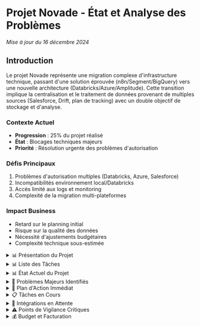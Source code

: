 # Projet Novade - État et Analyse des Problèmes
*Mise à jour du 16 décembre 2024*

## Introduction

Le projet Novade représente une migration complexe d'infrastructure technique, passant d'une solution éprouvée (n8n/Segment/BigQuery) vers une nouvelle architecture (Databricks/Azure/Amplitude). Cette transition implique la centralisation et le traitement de données provenant de multiples sources (Salesforce, Drift, plan de tracking) avec un double objectif de stockage et d'analyse.

### Contexte Actuel
- **Progression** : 25% du projet réalisé
- **État** : Blocages techniques majeurs
- **Priorité** : Résolution urgente des problèmes d'autorisation

### Défis Principaux
1. Problèmes d'autorisation multiples (Databricks, Azure, Salesforce)
2. Incompatibilités environnement local/Databricks
3. Accès limité aux logs et monitoring
4. Complexité de la migration multi-plateformes

### Impact Business
- Retard sur le planning initial
- Risque sur la qualité des données
- Nécessité d'ajustements budgétaires
- Complexité technique sous-estimée

<details>
<summary> 📊 Présentation du Projet</summary>

### Contexte
Projet de migration et centralisation des données pour Novade, impliquant une transition complexe d'architecture technique.

### Ancienne Architecture
- **Stack Technique** : n8n, Segment, BigQuery, Salesforce
- **Fonctionnement** : Solution fonctionnelle et stable
- **Gestion des Données** : Centralisée et automatisée

### Nouvelle Architecture
- **Workflow** : Databricks
- **Base de Données** : Databricks
- **Webhooks** : Microsoft Azure
- **Dashboard & Centralisation** : Amplitude
- **Intégrations** : Multiples sources de données

### Sources de Données
- Plan de tracking
- Salesforce
- Drift
- Données historiques BigQuery

### Objectifs Principaux
1. Migration complète de l'infrastructure
2. Centralisation des données dans Databricks
3. Mise en place des automatisations
4. Maintien de la continuité de service
5. Optimisation des performances

### Défis Techniques
- Migration complexe multi-plateformes
- Gestion des autorisations multiples
- Compatibilité environnement local/cloud
- Stabilité de l'infrastructure
- Synchronisation temps réel

### Contraintes Spécifiques
- Exécution depuis la racine du projet
- Fichiers Python dans `local_workspace`
- Configuration via fichiers à la racine
- Logs en anglais, communication en français
</details>

<details>
<summary> 📊 Liste des Tâches</summary>

### 1. Webhook Amplitude → Databricks
- Création d'un script Azure Function pour capturer les événements Amplitude
- Configuration de l'appel API pour déclencher un script Python Notebook dans Databricks
- Implémentation de la validation des données avant stockage
- Test du webhook pour vérifier la réception des données Amplitude
- Gestion des erreurs via logs et alertes

### 2. Scripts Périodiques d'Organisation des Données
- Écriture des scripts Python pour organiser les données brutes en tables finales
- Planification des jobs périodiques dans Databricks
- Implémentation des tests de vérification d'intégrité des données
- Automatisation des alertes en cas de problèmes

### 3. Création des Tables pour Amplitude
- Identification des types de données à stocker dans les tables pour Amplitude
- Création des tables temporaires pour stocker les données brutes Amplitude
- Création des tables finales pour organiser les données
- Définition des schémas pour chaque table
- Mise en place des index et optimisation des performances
- Test d'insertion et d'organisation des données

### 4. Récupération des Événements Drift → Amplitude
- Écriture d'un script pour récupérer les ��vénements Drift
- Planification du script sur Databricks pour exécution périodique
- Envoi des données Drift vers Amplitude
- Test de réception des données dans Amplitude et Databricks

### 5. Récupération des Données Salesforce → Amplitude
- Écriture d'un script pour récupérer les événements et utilisateurs de Salesforce
- Planification du script sur Databricks pour exécution périodique
- Envoi des données Salesforce vers Amplitude
- Test de réception des données dans Amplitude et Databricks

### 6. Migration des Scripts n8n → Databricks
- Réécriture de chaque script n8n en Python pour Databricks
- Test de chaque script Python sur Databricks
- Planification des scripts dans un scheduler
- Automatisation de la gestion des erreurs et alertes

### 7. Migration des Données BigQuery → Amplitude
- Export des données existantes depuis BigQuery
- Création d'un script pour envoyer les données vers Amplitude
- Configuration d'Amplitude pour rediriger les données vers Databricks
- Test de réception des données dans Amplitude et Databricks

### 8. Tracking en Double sur Amplitude
- Analyse des scripts de tracking actuels sur novade.com
- Duplication du tracking existant en double via Amplitude
- Test et validation du tracking en parallèle

### 9. Configuration et Test de l'Infrastructure
- Configuration des tests pour valider le bon fonctionnement des intégrations
- Validation des performances et de l'intégrité des données
- Réalisation des tests de charge pour l'infrastructure
- Mise en place des tableaux de bord de monitoring

### 10. Création de la Documentation
- Rédaction de la documentation technique complète
- Formation des équipes techniques de Novade

### 11. Gestion de Projet
- Planification
- Suivi
- Communication
- Clôture du projet
</details>

<details>
<summary> 📊 État Actuel du Projet</summary>

### Vue d'Ensemble
- **Phase en cours** : Migration n8n → Databricks/Amplitude
- **Statut** : ⚠️ Bloqué - Problèmes techniques critiques
- **Priorité** : Haute
- **Progrès** : ~25%

### Contexte Initial
- Migration depuis stack n8n/Segment/BigQuery/Salesforce
- Nouvelle stack : Databricks/Azure/Amplitude
- Sources de données : Plan de tracking, Salesforce, Drift

### Blocages Majeurs
1. **Problèmes d'Autorisation** ⚠️ (CRITIQUE)
   - Accès Databricks incomplet (création cluster)
   - Logs Azure inaccessibles
   - Permissions Salesforce partielles
   - Configuration Amplitude incomplète

2. **Environnement de Développement** ⚠️ (INSTABLE)
   - Incompatibilités local/Databricks
   - Dépendances complexes (Spark, Java)
   - Clusters instables (redémarrages fréquents)
   - Organisation du code non structurée

### État des Composants
- **Webhook Amplitude** : 
  - Base fonctionnelle ✅
  - Gestion d'erreurs bloquée ⛔
  - Tests incomplets ⚠️

- **Scripts Périodiques** :
  - En cours de revue 🔄
  - Problèmes de permissions ⛔
  - Tests à implémenter ⚠️

- **Tables Amplitude** :
  - Création en cours 🔄
  - Schémas définis ✅
  - Performance non optimisée ⚠️

### Métriques Actuelles
- **Volumétrie** : ~37 000 contacts à traiter
- **Performance** : Non mesurable (environnement instable)
- **Taux d'erreur** : Non mesurable (logs inaccessibles)
- **Couverture de tests** : 0%

### Solutions Temporaires en Place
1. **Environnement Local**
   - Développement en local avec GitHub
   - Déploiement vers Databricks
   - Tests locaux avant push

2. **Contournements**
   - Mode développement local sans Spark
   - Tests manuels des composants
   - Documentation détaillée des problèmes

### Impact sur le Planning
- Retard significatif sur le planning initial
- Blocages techniques multiples
- Dépendances sur les autorisations
- Complexité accrue de la maintenance
</details>

<details>
<summary> 🚨 Problèmes Majeurs Identifiés</summary>

### 1. Problèmes d'Autorisation et d'Accès
- **Databricks**
  - Permissions insuffisantes pour la création de clusters
  - Accès limité aux notebooks et à une partie de la db
  - Problèmes de connexion avec l'environnement local

- **Azure**
  - Pas d'accès aux logs des fonctions
  - Limitations sur la configuration des webhooks
  - Problèmes de monitoring des événements
  - Restrictions sur la gestion des erreurs

- **Salesforce & Amplitude**
  - Autorisations partielles sur Salesforce
  - Configuration incomplète d'Amplitude
  - Problèmes de tokens et d'authentification
  - Limitations sur les API

### 2. Problèmes d'Architecture et d'Infrastructure
- **Environnement Local vs Databricks**
  - Incompatibilités de versions Spark
  - Conflits de dépendances Java
  - Problèmes de configuration des clusters
  - Redémarrages fréquents des clusters Databricks

- **Stack Technique**
  - Migration complexe depuis n8n/Segment/BigQuery
  - Double destination (Amplitude + Databricks)
  - Synchronisation multi-sources complexe
  - Gestion des formats de données hétérogènes

### 3. Problèmes de Développement
- **Organisation du Code**
  - Structure de projet désorganisée
  - Tests dispersés et non standardisés
  - Documentation fragmentée
  - Manque de cohérence dans les nomenclatures

- **Gestion des Données**
  - Validation des données incomplète
  - Problèmes de mapping des champs
  - Gestion des doublons complexe
  - Schémas dynamiques difficiles à maintenir

### 4. Problèmes de Performance et Monitoring
- **Performances**
  - Temps de traitement non optimisés
  - Latence webhook non mesurée
  - Problèmes de scalabilité
  - Gestion des lots inefficace

- **Monitoring**
  - Absence de métriques clés
  - Pas de tableaux de bord de suivi
  - Alerting non configuré
  - Logs incomplets ou inaccessibles

### 5. Problèmes de Gestion de Projet
- **Planning**
  - Retards significatifs sur le planning initial
  - Dépendances bloquantes non identifiées
  - Estimation incorrecte des temps de développement
  - Impact des problèmes d'autorisation sur les délais

- **Communication**
  - Difficultés de coordination avec les équipes techniques
  - Problèmes d'escalade des incidents
  - Documentation insuffisante pour les équipes
  - Manque de visibilité sur l'avancement

### Impact sur le Projet
- **Délais**
  - Retard sur l'import initial des données
  - Blocage sur les développements critiques
  - Report des phases de test
  - Ralentissement général du projet

- **Qualité**
  - Risques sur l'intégrité des données
  - Tests incomplets
  - Documentation partielle
  - Dette technique croissante
</details>

<details>
<summary> 🎯 Plan d'Action Immédiat</summary>

### Phase 1 : Résolution des Blocages (48h)
1. **Gestion des Autorisations** (Urgent)
   - [ ] Inventaire des accès manquants par plateforme
     - Databricks : création clusters, accès DB
     - Azure : accès logs, configuration webhooks
     - Salesforce : permissions API
     - Amplitude : droits d'administration
   - [ ] Escalade aux équipes concernées
   - [ ] Suivi des demandes d'accès
   - [ ] Documentation des accès obtenus

2. **Stabilisation Environnement Local** (Prioritaire)
   - [ ] Standardisation de l'environnement
     - Python depuis la racine
     - Fichiers exécutables dans `local_workspace`
     - Configuration à la racine
   - [ ] Gestion des dépendances
     - Versions Spark compatibles
     - Configuration Java
     - Requirements.txt à jour
   - [ ] Tests de compatibilité
     - Validation locale
     - Tests sur Databricks
     - Vérification des connexions

3. **Réorganisation du Code** (Important)
   - [ ] Structure du projet
     - Séparation claire webhook/salesforce
     - Organisation des tests
     - Centralisation des configurations
   - [ ] Documentation
     - README par composant
     - Guide de déploiement
     - Proc��dures de test

### Phase 2 : Développement Sécurisé (72h)
1. **Mise en Place Tests**
   - [ ] Tests unitaires de base
     - Validation payload
     - Transformation données
     - Gestion erreurs
   - [ ] Tests d'intégration
     - Connexion Databricks
     - Envoi Amplitude
     - Webhooks Azure

2. **Sécurisation Données**
   - [ ] Validation données
     - Schémas obligatoires
     - Formats attendus
     - Gestion doublons
   - [ ] Monitoring
     - Logs détaillés
     - Métriques de base
     - Alertes critiques

3. **Optimisation Performance**
   - [ ] Traitement par lots
     - Taille optimale
     - Gestion mémoire
     - Parallélisation
   - [ ] Gestion erreurs
     - Retry pattern
     - Circuit breaker
     - Logging avancé

### Métriques de Suivi
- **Critères de Succès**
  - Environnement local stable et documenté
  - Tests de base fonctionnels
  - Accès et permissions résolus
  - Premiers imports réussis

- **Points de Contrôle**
  - Validation quotidienne des accès
  - Tests automatisés
  - Métriques de performance
  - Documentation à jour

### Communication
- Daily avec équipe technique
- Points hebdomadaires stakeholders
- Documentation des blocages
- Suivi des escalades

### Livrables Attendus
1. **48h**
   - Inventaire complet des accès
   - Environnement local stable
   - Structure projet claire

2. **72h**
   - Tests de base fonctionnels
   - Premier import test réussi
   - Documentation technique initiale
</details>

<details>
<summary> 📋 Tâches en Cours</summary>

### 1. Webhook Amplitude → Databricks (En Review)
- [x] Création script Azure Function
  - Endpoint webhook fonctionnel
  - Structure de base en place
  - Tests initiaux validés
- [x] Configuration API Databricks
  - Connexion établie
  - Paramètres de base configurés
- [x] Validation données
  - Format payload vérifié
  - Schémas définis
- [ ] Gestion des erreurs (Bloqué)
  - Accès logs manquant
  - Monitoring à configurer
  - Alertes à mettre en place

### 2. Tables et Données (En Cours)
- [ ] Tables Amplitude
  - [x] Identification des types de données
  - [ ] Tables temporaires en création
  - [ ] Tables finales en préparation
  - [ ] Schémas en cours de définition
  - [ ] Tests d'insertion à faire

- [ ] Organisation des Données
  - [x] Scripts de base écrits
  - [ ] Jobs périodiques en attente
  - [ ] Tests d'intégrité à implémenter
  - [ ] Alertes à configurer

### 3. Intégrations Sources (Mixte)
#### Salesforce (En Révision)
- [x] Script de récupération
  - [x] Contacts
  - [x] Leads
  - [x] Opportunités
- [x] Planification (5min)
- [ ] Double destination
  - [ ] Envoi Amplitude (Problèmes)
  - [ ] Stockage Databricks (À valider)

#### Problèmes Identifiés
- Format des événements non conforme aux spécifications Amplitude
- Problèmes de performance sur les requêtes Salesforce
- Gestion des erreurs insuffisante
- Monitoring incomplet des envois

#### Actions Correctives
- [ ] Révision du format des événements
  - [ ] Structure contact
  - [ ] Structure identify
  - [ ] Validation JSON
- [ ] Optimisation des requêtes
  - [ ] Limitation des champs
  - [ ] Gestion du rate limiting
  - [ ] Batch processing
- [ ] Amélioration monitoring
  - [ ] Logs détaillés
  - [ ] Métriques de performance
  - [ ] Alertes en cas d'échec

#### Prochaines Étapes
1. Correction du format des événements
2. Tests avec petit volume (100 contacts)
3. Validation complète des données
4. Déploiement progressif

#### Drift (En Cours)
- [ ] Récupération événements
  - [ ] Analyse des types d'événements
  - [ ] Format de données défini
  - [ ] Script de récupération en cours
  - [ ] Tests unitaires à faire

#### Synchronisation
- [ ] Configuration Amplitude
- [ ] Tests connexion

### 4. Migration n8n (En Cours)
- [ ] Analyse des workflows
  - [x] Identification des scripts
  - [ ] Documentation des flux
  - [ ] Points d'intégration
- [ ] Conversion
  - [ ] Scripts Python
  - [ ] Tests unitaires
  - [ ] Validation fonctionnelle

### 5. Infrastructure (En Cours)
- [ ] Tests et Validation
  - [ ] Tests intégration
  - [ ] Tests performance
  - [ ] Tests charge
- [ ] Monitoring
  - [ ] Dashboards
  - [ ] Alertes
  - [ ] Logs

### Points de Blocage Actuels
1. **Autorisations** (Critique)
   - Création clusters Databricks
   - Accès logs Azure
   - Configuration complète Amplitude

2. **Environnement** (Important)
   - Incompatibilités versions
   - Configuration Spark
   - Stabilité clusters

3. **Tests** (À Démarrer)
   - Framework à mettre en place
   - Environnement de test à configurer
   - Données de test à préparer

### Prochaines Actions (24-48h)
1. **Priorité 1**
   - Résolution accès Databricks
   - Stabilisation environnement local
   - Tests basiques webhook

2. **Priorité 2**
   - Finalisation tables Amplitude
   - Tests intégration Drift
   - Documentation technique

### Métriques Actuelles
- **Webhook** : 80% complété
- **Tables** : 40% complété
- **Intégrations** : 60% complété
- **Tests** : 20% complété
</details>

<details>
<summary> 🔄 Intégrations en Attente</summary>

### 1. Drift → Amplitude (En Cours)
#### État Actuel
- [ ] Récupération événements
  - [ ] Analyse des types d'événements
  - [ ] Format de données défini
  - [ ] Script de récupération en cours
  - [ ] Tests unitaires à faire

#### Blocages
- Accès API Drift incomplet
- Format des données à valider
- Tests environnement à configurer

#### Prochaines Étapes
- Finalisation script récupération
- Tests avec données réelles
- Documentation technique

### 2. Salesforce → Amplitude (En Révision)
#### État Actuel
- [x] Script de récupération
  - [x] Contacts
  - [x] Leads
  - [x] Opportunités
- [x] Planification (5min)
- [ ] Double destination
  - [ ] Envoi Amplitude (Problèmes)
  - [ ] Stockage Databricks (À valider)

#### Problèmes Identifiés
- Format des événements non conforme aux spécifications Amplitude
- Problèmes de performance sur les requêtes Salesforce
- Gestion des erreurs insuffisante
- Monitoring incomplet des envois

#### Actions Correctives
- [ ] Révision du format des événements
  - [ ] Structure contact
  - [ ] Structure identify
  - [ ] Validation JSON
- [ ] Optimisation des requêtes
  - [ ] Limitation des champs
  - [ ] Gestion du rate limiting
  - [ ] Batch processing
- [ ] Amélioration monitoring
  - [ ] Logs détaillés
  - [ ] Métriques de performance
  - [ ] Alertes en cas d'échec

#### Prochaines Étapes
1. Correction du format des événements
2. Tests avec petit volume (100 contacts)
3. Validation complète des données
4. Déploiement progressif

### 3. BigQuery → Amplitude/Databricks (En Attente)
#### À Faire
- [ ] Export données historiques
  - [ ] Analyse volumétrie
  - [ ] Script d'export
  - [ ] Validation données
- [ ] Migration
  - [ ] Transformation données
  - [ ] Import Amplitude
  - [ ] Vérification intégrité

#### Prérequis
- Accès BigQuery à configurer
- Format de mapping à définir
- Environnement de test à préparer

### 4. Plan de Tracking → Amplitude (Bloqué)
#### État Actuel
- [ ] Analyse existant
  - [ ] Scripts actuels
  - [ ] Points de tracking
  - [ ] Format données
- [ ] Migration
  - [ ] Nouveau format
  - [ ] Tests parallèles
  - [ ] Validation données

#### Blocages
- Documentation incomplète
- Accès configurations actuelles
- Environnement de test

### 5. Migration n8n → Databricks (En Cours)
#### En Cours
- [ ] Analyse des workflows
  - [x] Identification des scripts
  - [ ] Documentation des flux
  - [ ] Points d'intégration
- [ ] Conversion
  - [ ] Scripts Python
  - [ ] Tests unitaires
  - [ ] Validation fonctionnelle

#### Risques Identifiés
- Complexité des workflows
- Dépendances multiples
- Tests incomplets

### Points de Vigilance Généraux
1. **Données**
   - Validation des formats
   - Gestion des doublons
   - Intégrité des données

2. **Performance**
   - Temps de traitement
   - Utilisation ressources
   - Gestion des erreurs

3. **Monitoring**
   - Alertes en place
   - Logs accessibles
   - Tableaux de bord

### Prochaines Actions Prioritaires
1. **Immédiat (24h)**
   - Finalisation Drift
   - Tests BigQuery
   - Documentation workflows

2. **Court Terme (72h)**
   - Migration plan de tracking
   - Validation complète Salesforce
   - Tests d'intégration
</details>

<details>
<summary>⚠️ Points de Vigilance Critiques</summary>

### 1. Problèmes d'Autorisation (URGENT)
- **Databricks**
  - [ ] Création de clusters bloquée
  - [ ] Accès limité aux notebooks
  - [ ] Permissions DB incomplètes
  - [ ] Configuration des jobs restreinte

- **Azure**
  - [ ] Logs inaccessibles
  - [ ] Configuration webhook limitée
  - [ ] Monitoring incomplet
  - [ ] Gestion des erreurs impossible

- **Amplitude & Salesforce**
  - [ ] Tokens d'authentification à sécuriser
  - [ ] Permissions API à compléter
  - [ ] Webhooks à configurer
  - [ ] Rate limiting à gérer

### 2. Environnement de Développement (CRITIQUE)
- **Incompatibilités**
  - [ ] Versions Spark local/Databricks
  - [ ] Dépendances Java
  - [ ] Configurations Python
  - [ ] Packages système

- **Stabilité**
  - [ ] Redémarrages fréquents des clusters
  - [ ] Connexions instables
  - [ ] Pertes de session
  - [ ] Timeouts fréquents

### 3. Organisation du Code (IMPORTANT)
- **Structure**
  - [ ] Réorganiser les fichiers Python
  - [ ] Centraliser les configurations
  - [ ] Standardiser les logs
  - [ ] Nettoyer les tests

- **Documentation**
  - [ ] Mise à jour des README
  - [ ] Documentation des API
  - [ ] Guides de déploiement
  - [ ] Procédures de test

### 4. Performance et Données (CRITIQUE)
- **Validation**
  - [ ] Format des événements
  - [ ] Champs obligatoires
  - [ ] Gestion des doublons
  - [ ] Intégrité des données

- **Monitoring**
  - [ ] Temps de traitement
  - [ ] Taux d'erreur
  - [ ] Utilisation ressources
  - [ ] Alertes

### Actions Prioritaires (24-48h)
1. **Autorisations (URGENT)**
   - Escalade problèmes d'accès
   - Documentation des besoins
   - Tests de validation
   - Mise en place workarounds

2. **Environnement (CRITIQUE)**
   - Standardisation configuration
   - Tests de compatibilité
   - Documentation déploiement
   - Procédures de recovery

3. **Code (IMPORTANT)**
   - Restructuration projet
   - Nettoyage dépendances
   - Mise à jour documentation
   - Organisation tests

### Métriques à Surveiller
- **Performance**
  - Temps traitement < 2min/1000 records
  - Latence webhook < 1s
  - CPU cluster < 80%
  - Mémoire < 70%

- **Qualité**
  - Taux erreur < 0.1%
  - Couverture tests > 80%
  - Doublons = 0%
  - Data loss = 0%

### Rappels Critiques
- Exécuter depuis la racine du projet
- Vérifier les configurations avant déploiement
- Tester sur petit volume avant production
- Documenter tous les changements
- Maintenir les logs à jour
- Sauvegarder les données critiques
</details>

<details>
<summary>💰 Budget et Facturation</summary>

### Vue d'Ensemble Financière
- **Budget Initial** : 21 375,00 € HT
- **Acompte Novade (50%)** : 10 687,50 € HT
- **Montant Reçu par Thomas** : 6 000,00 € HT
- **Reste à Facturer** : 10 687,50 € HT
- **Marge Tyrscale** : 7 125,00 € HT

### Répartition Initiale
- **Jours Prévus** : 24 jours
- **Gestion de Projet** : 4,5 jours (non consommés)
- **Développement** : 19,5 jours

### État Actuel
- **Complexité Additionnelle**
  - Problèmes d'autorisations multiples
  - Architecture technique plus complexe que prévue
  - Intégrations supplémentaires nécessaires
  - Environnement de développement complexe

### Proposition d'Ajustement
- **Enveloppe Supplémentaire** : 5 000,00 € HT
  - Livrable à la finalisation complète du projet
  - Justifié par la complexité technique imprévue
  - Couvre les développements additionnels nécessaires

### Justification
1. **Complexité Technique**
   - Migration multi-plateformes complexe
   - Problèmes d'autorisations non anticipés
   - Architecture technique plus sophistiquée

2. **Travail Supplémentaire**
   - Développement d'environnement local
   - Gestion des incompatibilités
   - Tests et validations additionnels
   - Documentation extensive

3. **Reconnaissance Client**
   - Novade conscient des problèmes d'autorisation
   - Impact sur le planning initial
   - Complexité technique reconnue

### Options de Financement
1. **Solution Proposée**
   - Enveloppe supplémentaire : 5 000,00 € HT
   - Paiement à la livraison finale
   - Garantie de finalisation complète

2. **Alternative**
   - Utilisation partielle de la marge Tyrscale
   - Uitiliser les jours de gestion de projet non consomé
   - Maintien du budget initial
   - Ajustement du périmètre

### État des Paiements
1. **Déjà Reçu**
   - Acompte Novade : 10 687,50 € HT
   - Acompte Thomas : 6 000,00 € HT - environs 2000 euros non réglé
     

2. **À Venir**
   - Solde Novade : 10 687,50 € HT
   - Bonus finalisation (si accepté) : 5 000,00 € HT

### Points de Discussion
- Reconnaissance de la complexité technique
- Validation de l'enveloppe supplémentaire
- Planning de facturation ajusté
- Garanties de livraison
</details>
